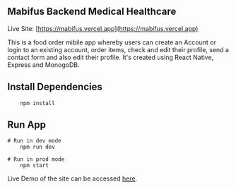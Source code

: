 ## Mabifus Backend Medical Healthcare

Live Site: [https://mabifus.vercel.app](https://mabifus.vercel.app)

This is a food order mibile app whereby users can create an Account or login to an existing account, order items, check and edit their profile, send a contact form and also edit their profile. It's created using React Native, Express and MonogoDB.

## Install Dependencies

```
    npm install
```

## Run App

```
# Run in dev mode
    npm run dev

# Run in prod mode
    npm start
```

Live Demo of the site can be accessed [here](https://mabifus.vercel.app).
